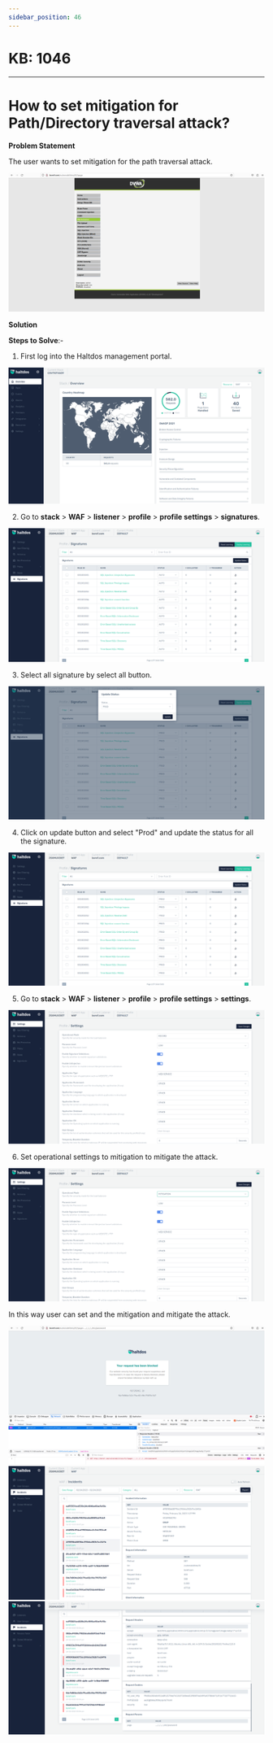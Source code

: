 ```yaml
---
sidebar_position: 46
---
```


# KB: 1046
-----------

# How to set mitigation for Path/Directory traversal attack?

**Problem Statement**

The user wants to set  mitigation for the path traversal attack.

![kb-1046](/img/waf/kb/v2/browser_kb_1046_1.png)

**Solution**

**Steps to Solve**:-

1. First log into the Haltdos management portal.

![kb-1046](/img/waf/kb/v2/overview_kb_1046_9.png)

2. Go to **stack** > **WAF** > **listener** > **profile** > **profile settings** > **signatures**.

![kb-1046](/img/waf/kb/v2/signature_kb_1046_2.png)

 3. Select all signature by select all button.

![kb-1046](/img/waf/kb/v2/signature_kb_1046_3.png)

 4. Click on update button and select "Prod" and update the status for all the signature.

![kb-1046](/img/waf/kb/v2/signature_kb_1046_4.png)

 5. Go to **stack** > **WAF** > **listener** > **profile** > **profile settings** > **settings**.

![kb-1046](/img/waf/kb/v2/settings_kb_1046_5.png)

 6. Set operational settings to mitigation to mitigate the attack.

![kb-1046](/img/waf/kb/v2/settings_kb_1046_6.png)

In this way user can set and the mitigation and mitigate the attack.

![kb-1046](/img/waf/kb/v2/browser_kb_1046_7.png)
![kb-1046](/img/waf/kb/v2/incident_kb_1046_8.png)
![kb-1046](/img/waf/kb/v2/incidents_kb_1046_9.png)

